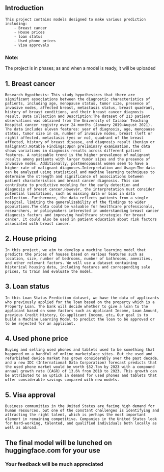 ## Introduction

    This project contains models designed to make various prediction including:
        - Breast cancer
        - House prices
        - loan status
        - Used phone prices
        - Visa approvals
### Note:
The project is in phases; as and when a model is ready, it will be uploaded

## 1. Breast cancer

    Research Hypothesis: This study hypothesizes that there are significant associations between the diagnostic characteristics of patients, including age, menopause status, tumor size, presence of invasive nodes, affected breast, metastasis status, breast quadrant, history of breast conditions, and their breast cancer diagnosis result. Data Collection and Description:The dataset of 213 patient observations was obtained from the University of Calabar Teaching Hospital cancer registry over 24 months (January 2019–August 2021). The data includes eleven features: year of diagnosis, age, menopause status, tumor size in cm, number of invasive nodes, breast (left or right) affected, metastasis (yes or no), quadrant of the breast affected, history of breast disease, and diagnosis result (benign or malignant).Notable Findings:Upon preliminary examination, the data shows variations in diagnosis results across different patient features. A noticeable trend is the higher prevalence of malignant results among patients with larger tumor sizes and the presence of invasive nodes. Additionally, postmenopausal women seem to have a higher rate of malignant diagnoses.Interpretation and Usage:The data can be analyzed using statistical and machine learning techniques to determine the strength and significance of associations between patient characteristics and breast cancer diagnosis. This can contribute to predictive modeling for the early detection and diagnosis of breast cancer.However, the interpretation must consider potential limitations, such as missing data or bias in data collection. Furthermore, the data reflects patients from a single hospital, limiting the generalizability of the findings to wider populations.The data could be valuable for healthcare professionals, researchers, or policymakers interested in understanding breast cancer diagnosis factors and improving healthcare strategies for breast cancer. It could also be used in patient education about risk factors associated with breast cancer.

## 2. House pricing

    In this project, we aim to develop a machine learning model that predicts the prices of houses based on various features such as location, size, number of bedrooms, number of bathrooms, amenities, and other relevant factors. We will use a dataset containing historical housing data, including features and corresponding sale prices, to train and evaluate the model.

## 3. Loan status

    In this Loan Status Prediction dataset, we have the data of applicants who previously applied for the loan based on the property which is a Property Loan. The bank will decide whether to give a loan to the applicant based on some factors such as Applicant Income, Loan Amount, previous Credit History, Co-applicant Income, etc… Our goal is to build a Machine Learning Model to predict the loan to be approved or to be rejected for an applicant.

## 4. Used phone price

    Buying and selling used phones and tablets used to be something that happened on a handful of online marketplace sites. But the used and refurbished device market has grown considerably over the past decade, and a new IDC (International Data Corporation) forecast predicts that the used phone market would be worth $52.7bn by 2023 with a compound annual growth rate (CAGR) of 13.6% from 2018 to 2023. This growth can be attributed to an uptick in demand for used phones and tablets that offer considerable savings compared with new models.

## 5. Visa approval

    Business communities in the United States are facing high demand for human resources, but one of the constant challenges is identifying and attracting the right talent, which is perhaps the most important element in remaining competitive. Companies in the United States look for hard-working, talented, and qualified individuals both locally as well as abroad.

## The final model will be lunched on huggingface.com for your use

### Your feedback will be much appreciated
